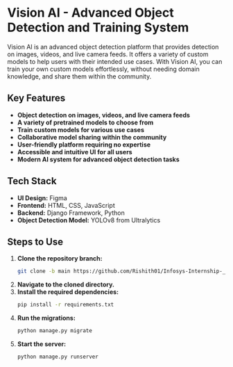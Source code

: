 # Vision AI - Advanced Object Detection and Training System

Vision AI is an advanced object detection platform that provides detection on images, videos, and live camera feeds. It offers a variety of custom models to help users with their intended use cases. With Vision AI, you can train your own custom models effortlessly, without needing domain knowledge, and share them within the community.

## Key Features
- **Object detection on images, videos, and live camera feeds**
- **A variety of pretrained models to choose from**
- **Train custom models for various use cases**
- **Collaborative model sharing within the community**
- **User-friendly platform requiring no expertise**
- **Accessible and intuitive UI for all users**
- **Modern AI system for advanced object detection tasks**

## Tech Stack
- **UI Design:** Figma
- **Frontend:** HTML, CSS, JavaScript
- **Backend:** Django Framework, Python
- **Object Detection Model:** YOLOv8 from Ultralytics

## Steps to Use
1. **Clone the repository branch:**
    ```sh
    git clone -b main https://github.com/Rishith01/Infosys-Internship-_Image_Recognition.git
    ```
2. **Navigate to the cloned directory.**
3. **Install the required dependencies:**
    ```sh
    pip install -r requirements.txt
    ```
4. **Run the migrations:**
    ```sh
    python manage.py migrate
    ```
5. **Start the server:**
    ```sh
    python manage.py runserver
    ```

